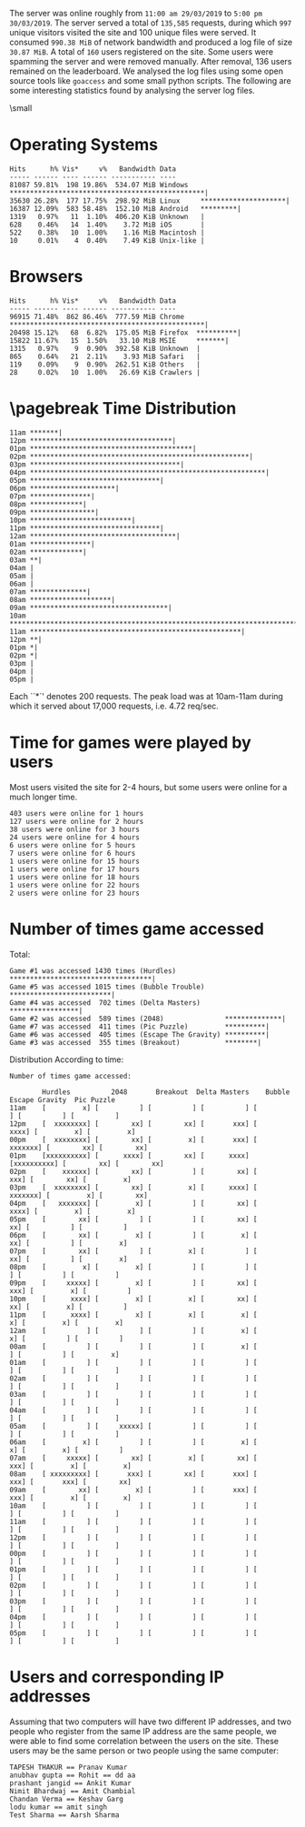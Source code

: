 
The server was online roughly from `11:00 am 29/03/2019` to `5:00 pm 30/03/2019`.
The server served a total of `135,585` requests, during which `997` unique visitors
visited the site and 100 unique files were served. It consumed `990.38 MiB` of
network bandwidth and produced a log file of size `30.87 MiB`.
A total of `160` users registered on the site. Some users were spamming the server
and were removed manually. After removal, 136 users remained on the leaderboard.
We analysed the log files using some open source tools like `goaccess` and some small python
scripts. The following are some interesting statistics found by analysing the server log files.

\small

Operating Systems
==========
```
Hits      h% Vis*     v%   Bandwidth Data
----- ------ ---- ------ ----------- ----
81087 59.81%  198 19.86%  534.07 MiB Windows   ************************************************|
35630 26.28%  177 17.75%  298.92 MiB Linux     *********************|
16387 12.09%  583 58.48%  152.10 MiB Android   *********|
1319   0.97%   11  1.10%  406.20 KiB Unknown   |
628    0.46%   14  1.40%    3.72 MiB iOS       |
522    0.38%   10  1.00%    1.16 MiB Macintosh |
10     0.01%    4  0.40%    7.49 KiB Unix-like |
```

Browsers        
==========
```
Hits      h% Vis*     v%   Bandwidth Data
----- ------ ---- ------ ----------- ----
96915 71.48%  862 86.46%  777.59 MiB Chrome   ************************************************|
20498 15.12%   68  6.82%  175.05 MiB Firefox  **********|
15822 11.67%   15  1.50%   33.10 MiB MSIE     *******|
1315   0.97%    9  0.90%  392.58 KiB Unknown  |
865    0.64%   21  2.11%    3.93 MiB Safari   |
119    0.09%    9  0.90%  262.51 KiB Others   |
28     0.02%   10  1.00%   26.69 KiB Crawlers |
```

\pagebreak
Time Distribution
==========
```
11am *******|
12pm ***********************************|
01pm ****************************************|
02pm ******************************************************|
03pm *************************************|
04pm **********************************************************|
05pm ********************************|
06pm *********************|
07pm ***************|
08pm *************|
09pm ****************|
10pm *************************|
11pm ********************************|
12am ************************************|
01am ***************|
02am *************|
03am **|
04am |
05am |
06am |
07am **************|
08am ********************|
09am **********************************|
10am *************************************************************************************|
11am ****************************************************|
12pm **|
01pm *|
02pm *|
03pm |
04pm |
05pm |
```

Each ``*`' denotes 200 requests.
The peak load was at 10am-11am during which it served about 17,000 requests, i.e. 4.72 req/sec.

Time for games were played by users
====================

Most users visited the site for 2-4 hours, but some users were online
for a much longer time.

```
403 users were online for 1 hours
127 users were online for 2 hours
38 users were online for 3 hours
24 users were online for 4 hours
6 users were online for 5 hours
7 users were online for 6 hours
1 users were online for 15 hours
1 users were online for 17 hours
1 users were online for 18 hours
1 users were online for 22 hours
2 users were online for 23 hours
```

Number of times game accessed
==========

Total:

```
Game #1 was accessed 1430 times (Hurdles)            ***********************************|
Game #5 was accessed 1015 times (Bubble Trouble)     *************************|
Game #4 was accessed  702 times (Delta Masters)      *****************|
Game #2 was accessed  589 times (2048)               **************|
Game #7 was accessed  411 times (Pic Puzzle)         **********|
Game #6 was accessed  405 times (Escape The Gravity) **********|
Game #3 was accessed  355 times (Breakout)           ********|
```

Distribution According to time:

```
Number of times game accessed: 
        
        Hurdles          2048       Breakout  Delta Masters    Bubble   Escape Gravity  Pic Puzzle
11am    [         x] [          ] [          ] [          ] [          ] [          ] [          ]    
12pm    [  xxxxxxxx] [        xx] [        xx] [       xxx] [      xxxx] [         x] [         x]    
00pm    [  xxxxxxxx] [        xx] [         x] [       xxx] [   xxxxxxx] [        xx] [        xx]    
01pm    [xxxxxxxxxx] [      xxxx] [        xx] [      xxxx] [xxxxxxxxxx] [        xx] [        xx]    
02pm    [    xxxxxx] [        xx] [          ] [        xx] [       xxx] [        xx] [         x]    
03pm    [  xxxxxxxx] [        xx] [         x] [      xxxx] [   xxxxxxx] [         x] [        xx]    
04pm    [   xxxxxxx] [         x] [          ] [        xx] [      xxxx] [         x] [         x]    
05pm    [        xx] [          ] [          ] [        xx] [        xx] [          ] [          ]    
06pm    [        xx] [         x] [          ] [         x] [        xx] [          ] [         x]    
07pm    [        xx] [          ] [         x] [          ] [        xx] [          ] [         x]    
08pm    [         x] [         x] [          ] [          ] [          ] [          ] [          ]    
09pm    [     xxxxx] [         x] [          ] [        xx] [       xxx] [         x] [          ]    
10pm    [      xxxx] [         x] [         x] [        xx] [        xx] [         x] [          ]    
11pm    [      xxxx] [         x] [         x] [         x] [         x] [         x] [         x]    
12am    [          ] [          ] [          ] [         x] [         x] [          ] [          ]    
00am    [          ] [          ] [          ] [         x] [          ] [          ] [         x]    
01am    [          ] [          ] [          ] [          ] [          ] [          ] [          ]    
02am    [          ] [          ] [          ] [          ] [          ] [          ] [          ]    
03am    [          ] [          ] [          ] [          ] [          ] [          ] [          ]    
04am    [          ] [          ] [          ] [          ] [          ] [          ] [          ]    
05am    [          ] [     xxxxx] [          ] [          ] [          ] [          ] [          ]    
06am    [         x] [          ] [          ] [         x] [         x] [         x] [          ]    
07am    [     xxxxx] [        xx] [         x] [        xx] [       xxx] [         x] [         x]    
08am    [ xxxxxxxxx] [       xxx] [        xx] [       xxx] [       xxx] [       xxx] [        xx]    
09am    [        xx] [         x] [          ] [       xxx] [       xxx] [         x] [         x]    
10am    [          ] [          ] [          ] [          ] [          ] [          ] [          ]    
11am    [          ] [          ] [          ] [          ] [          ] [          ] [          ]    
12pm    [          ] [          ] [          ] [          ] [          ] [          ] [          ]    
00pm    [          ] [          ] [          ] [          ] [          ] [          ] [          ]    
01pm    [          ] [          ] [          ] [          ] [          ] [          ] [          ]    
02pm    [          ] [          ] [          ] [          ] [          ] [          ] [          ]    
03pm    [          ] [          ] [          ] [          ] [          ] [          ] [          ]    
04pm    [          ] [          ] [          ] [          ] [          ] [          ] [          ]    
05pm    [          ] [          ] [          ] [          ] [          ] [          ] [          ]    
```

Users and corresponding IP addresses
==========

Assuming that two computers will have two different IP addresses, and two people
who register from the same IP address are the same people, we were able to find
some correlation between the users on the site. These users may be the same person
or two people using the same computer:

```
TAPESH THAKUR == Pranav Kumar
anubhav gupta == Rohit == dd aa
prashant jangid == Ankit Kumar
Nimit Bhardwaj == Amit Chambial
Chandan Verma == Keshav Garg
lodu kumar == amit singh
Test Sharma == Aarsh Sharma
```